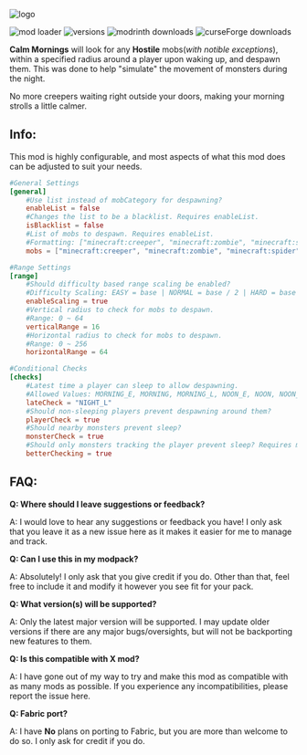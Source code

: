 
![logo](https://cdn.modrinth.com/data/cached_images/03a512a1608c6cb5e62d9d3b402024b0c932eceb.png)

![mod loader](https://img.shields.io/badge/mod%20loader-forge%20%2F%20neoforge-4caf50?style=flat-square)
![versions](https://img.shields.io/modrinth/game-versions/gfvSVUz9?style=flat-square&label=avaliable%20for&color=blue)
![modrinth downloads](https://img.shields.io/modrinth/dt/gfvSVUz9?style=flat-square&logo=modrinth&logoSize=auto&color=4caf50)
![curseForge downloads](https://img.shields.io/curseforge/dt/683324?style=flat-square&logo=curseforge&logoColor=white&logoSize=auto&color=4caf50)

**Calm Mornings** will look for any **Hostile** mobs(_with notible exceptions_), within a specified radius around a player upon waking up, and despawn them. This was done to help "simulate" the movement of monsters during the night.

No more creepers waiting right outside your doors, making your morning strolls a little calmer.

## Info:
This mod is highly configurable, and most aspects of what this mod does can be adjusted to suit your needs.

```toml
#General Settings
[general]
	#Use list instead of mobCategory for despawning?
	enableList = false
	#Changes the list to be a blacklist. Requires enableList.
	isBlacklist = false
	#List of mobs to despawn. Requires enableList.
	#Formatting: ["minecraft:creeper", "minecraft:zombie", "minecraft:spider", "modID:entityID"]
	mobs = ["minecraft:creeper", "minecraft:zombie", "minecraft:spider"]

#Range Settings
[range]
	#Should difficulty based range scaling be enabled?
	#Difficulty Scaling: EASY = base | NORMAL = base / 2 | HARD = base / 4
	enableScaling = true
	#Vertical radius to check for mobs to despawn.
	#Range: 0 ~ 64
	verticalRange = 16
	#Horizontal radius to check for mobs to despawn.
	#Range: 0 ~ 256
	horizontalRange = 64

#Conditional Checks
[checks]
	#Latest time a player can sleep to allow despawning.
	#Allowed Values: MORNING_E, MORNING, MORNING_L, NOON_E, NOON, NOON_L, EVENING_E, EVENING, EVENING_L, NIGHT_E, NIGHT, NIGHT_L, DISABLED
	lateCheck = "NIGHT_L"
	#Should non-sleeping players prevent despawning around them?
	playerCheck = true
	#Should nearby monsters prevent sleep?
	monsterCheck = true
	#Should only monsters tracking the player prevent sleep? Requires monsterCheck.
	betterChecking = true
```
## FAQ:
**Q: Where should I leave suggestions or feedback?**

A: I would love to hear any suggestions or feedback you have! I only ask that you leave it as a new issue here as it makes it easier for me to manage and track.

**Q: Can I use this in my modpack?**

A: Absolutely! I only ask that you give credit if you do. Other than that, feel free to include it and modify it however you see fit for your pack.

**Q: What version(s) will be supported?**

A: Only the latest major version will be supported. I may update older versions if there are any major bugs/oversights, but will not be backporting new features to them.

**Q: Is this compatible with X mod?**

A: I have gone out of my way to try and make this mod as compatible with as many mods as possible. If you experience any incompatibilities, please report the issue here.

**Q: Fabric port?**

A: I have **No** plans on porting to Fabric, but you are more than welcome to do so. I only ask for credit if you do.

